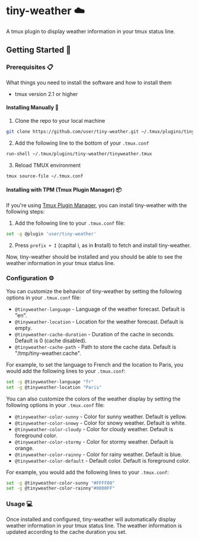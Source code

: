# tiny-weather :cloud:

A tmux plugin to display weather information in your tmux status line.

## Getting Started :rocket:

### Prerequisites :clipboard:

What things you need to install the software and how to install them

- tmux version 2.1 or higher

#### Installing Manually :wrench:

1. Clone the repo to your local machine
```sh
git clone https://github.com/user/tiny-weather.git ~/.tmux/plugins/tiny-weather
```
2. Add the following line to the bottom of your `.tmux.conf`
```sh
run-shell ~/.tmux/plugins/tiny-weather/tinyweather.tmux
```
3. Reload TMUX environment
```sh
tmux source-file ~/.tmux.conf
```

#### Installing with TPM (Tmux Plugin Manager) :package:

If you're using [Tmux Plugin Manager](https://github.com/tmux-plugins/tpm), you can install tiny-weather with the following steps:

1. Add the following line to your `.tmux.conf` file:
```sh
set -g @plugin 'user/tiny-weather'
```
2. Press `prefix + I` (capital i, as in **I**nstall) to fetch and install tiny-weather.

Now, tiny-weather should be installed and you should be able to see the weather information in your tmux status line.

### Configuration :gear:

You can customize the behavior of tiny-weather by setting the following options in your `.tmux.conf` file:

- `@tinyweather-language` - Language of the weather forecast. Default is "en".
- `@tinyweather-location` - Location for the weather forecast. Default is empty.
- `@tinyweather-cache-duration` - Duration of the cache in seconds. Default is 0 (cache disabled).
- `@tinyweather-cache-path` - Path to store the cache data. Default is "/tmp/tiny-weather.cache".

For example, to set the language to French and the location to Paris, you would add the following lines to your `.tmux.conf`:

```sh
set -g @tinyweather-language "fr"
set -g @tinyweather-location "Paris"
```

You can also customize the colors of the weather display by setting the following options in your `.tmux.conf` file:

- `@tinyweather-color-sunny` - Color for sunny weather. Default is yellow.
- `@tinyweather-color-snowy` - Color for snowy weather. Default is white.
- `@tinyweather-color-cloudy` - Color for cloudy weather. Default is foreground color.
- `@tinyweather-color-stormy` - Color for stormy weather. Default is orange.
- `@tinyweather-color-rainny` - Color for rainy weather. Default is blue.
- `@tinyweather-color-default` - Default color. Default is foreground color.

For example, you would add the following lines to your `.tmux.conf`:

```sh
set -g @tinyweather-color-sunny "#FFFF00"
set -g @tinyweather-color-rainny"#0000FF"
```

### Usage :computer:

Once installed and configured, tiny-weather will automatically display weather information in your tmux status line. The weather information is updated according to the cache duration you set.

